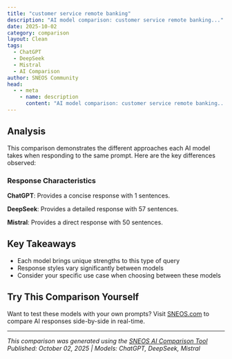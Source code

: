 ```yaml
---
title: "customer service remote banking"
description: "AI model comparison: customer service remote banking..."
date: 2025-10-02
category: comparison
layout: Clean
tags:
  - ChatGPT
  - DeepSeek
  - Mistral
  - AI Comparison
author: SNEOS Community
head:
  - - meta
    - name: description
      content: "AI model comparison: customer service remote banking..."
---
```


<ChatComparison
  title="customer service remote banking"
  prompt="customer service remote banking"
  :responses='{
    "ChatGPT": "Remote banking customer service typically involves assisting customers with their banking needs through various digital channels, such as phone, email, chat, and social media. Here are some key aspects of remote banking customer service:\n\n### Services Provided:\n\n1. **Account Inquiries**: Helping customers access information about their accounts, including balances, transactions, and account statements.\n\n2. **Transaction Assistance**: Assisting customers with transferring funds, setting up payments, and managing electronic transactions.\n\n3. **Technical Support**: Providing support for online banking platforms, mobile banking apps, and troubleshooting technical issues.\n\n4. **Security Concerns**: Addressing concerns related to fraud, compromised accounts, and ensuring customers understand security practices.\n\n5. **Loan and Mortgage Services**: Offering information and guidance on applying for loans or mortgages, including payment schedules and interest rates.\n\n6. **Product Information**: Educating customers about various banking products, such as savings accounts, checking accounts, credit cards, and investment options.\n\n7. **Customer Feedback**: Collecting feedback to improve services and address any issues customers may have encountered.\n\n### Best Practices:\n\n- **Responsive Communication**: Ensure timely responses to customer queries across all channels to maintain customer satisfaction.\n\n- **Multichannel Support**: Offer support through various mediums, accommodating customers&#x27; preferences (e.g., chat, email, phone).\n\n- **Personalization**: Use customer data to provide personalized support, making interactions more relevant and efficient.\n\n- **Training**: Regularly train staff on products, services, and customer service techniques to enhance their ability to assist customers effectively.\n\n- **Security Protocols**: Implement and communicate strong security measures to protect customer information and build trust.\n\n- **User-Friendly Technology**: Ensure that online banking platforms and mobile apps are intuitive and easy to use, minimizing technical issues for customers.\n\n### Challenges:\n\n- **Volume Management**: Handling high volumes of inquiries, especially during peak times or after service disruptions.\n\n- **Customer Frustration**: Dealing with frustrated customers who may encounter issues with their accounts or technology.\n\n- **Maintaining Security**: Balancing accessibility and security to protect customer information without making processes cumbersome.\n\n### Conclusion:\n\nRemote banking customer service plays a vital role in providing customers with the assistance they need in managing their finances. By leveraging technology and maintaining high standards of service, banks can build lasting relationships with their customers and ensure a positive banking experience.",
    "DeepSeek": "Of course. \u0022Customer service remote banking\u0022 refers to all the ways a bank provides support and services to its customers without requiring them to visit a physical branch.\n\nIt\u0027s the backbone of modern banking, encompassing everything from checking your balance to resolving a complex fraud issue, all done from your home, office, or on the go.\n\nHere\u2019s a comprehensive breakdown of what this involves, its key channels, best practices, and common challenges.\n\n---\n\n### Key Channels of Remote Banking Customer Service\n\n#### 1. Digital \u0026 Self-Service Platforms\nThis is the first line of support, allowing customers to manage their own affairs 24/7.\n*   **Mobile Banking App:** The most common channel. Features include:\n    *   Balance checks and transaction history\n    *   Bill payments and funds transfers (e.g., Zelle, Venmo integration)\n    *   Mobile check deposit\n    *   Card controls (turn card on/off, report lost/stolen)\n    *   Secure messaging with the bank\n*   **Online Banking Website:** Offers similar features to the app, often with more detailed functionality for things like tax documents, statements, and wire transfers.\n*   **Automated Phone System (IVR):** Allows customers to get basic information like account balances or recent transactions by following voice prompts.\n\n#### 2. Direct Human Support\nFor issues that self-service can\u0027t handle, customers can connect with a live person.\n*   **Phone Banking:** The classic remote service channel.\n    *   **General Inquiries:** For questions about products, services, or account details.\n    *   **Dedicated Lines:** For specialized needs like fraud, lost/stolen cards, mortgage support, or premium/private client services.\n*   **Live Chat:** Integrated into the bank\u0027s website or app. Ideal for quick, text-based questions without the wait time of a phone call.\n*   **Video Banking:** A growing trend that replicates an in-branch meeting. Useful for complex consultations, loan applications, or notary services.\n*   **Social Media:** Often used for public queries or quick outreach, but usually directs customers to more secure, private channels for specific account issues.\n\n#### 3. Proactive \u0026 Automated Communications\nBanks also serve customers by reaching out with important information.\n*   **SMS/Text Alerts:** For low balances, large transactions, potential fraud, or security codes for login.\n*   **Email Notifications:** For statements, marketing offers, and important policy updates.\n*   **Push Notifications:** Through the mobile app for the same alerts as SMS/email.\n\n---\n\n### Key Areas of Support in Remote Banking\n\nRemote customer service teams handle a wide range of issues, including:\n\n*   **Account Management:** Password resets, address changes, ordering new checks.\n*   **Transaction Support:** Disputing a charge, reporting fraudulent activity, investigating missing payments or deposits.\n*   **Product Support:** Answering questions about credit cards, loans, mortgages, and savings accounts.\n*   **Technical Support:** Helping with app/website login issues, functionality problems, or connectivity errors.\n*   **Financial Guidance:** Offering basic advice, helping with budgeting tools within the app, or connecting customers with financial advisors.\n\n---\n\n### Best Practices for Excellent Remote Customer Service\n\nFor a bank to excel in this area, it should focus on:\n\n1.  **Security First:** Implement robust multi-factor authentication (MFA), secure messaging, and clear protocols for verifying a customer\u0027s identity without compromising their data.\n2.  **Seamless Omnichannel Experience:** A customer should be able to start a chat, then call, and have the agent know the context of the previous conversation. History and data should sync across all platforms.\n3.  **Minimize Wait Times:** Offer callback options instead of holding, and ensure chat queues are short. For phones, a well-designed IVR can quickly route customers to the right department.\n4.  **Empower Agents:** Customer service representatives need access to the right tools and information to resolve issues on the first contact, without unnecessary transfers.\n5.  **Clear Communication:** Use plain language, not banking jargon. Set clear expectations for resolution times, especially for complex issues like fraud disputes.\n\n---\n\n### Common Challenges \u0026 Pain Points\n\n*   **Security vs. Convenience:** Finding the right balance. Too many security steps can frustrate customers; too few creates risk.\n*   **Impersonal Experience:** Customers can feel like just a ticket number. Empathy and a personal touch are crucial, even over the phone or chat.\n*   **Technical Glitches:** App downtime, website errors, or poor IVR systems can severely damage the customer experience.\n*   **Complex Issue Resolution:** Some problems are inherently difficult to solve remotely and may require specialized departments or even a branch visit, leading to customer frustration.\n*   **Language and Accessibility:** Ensuring services are available for non-native speakers and customers with disabilities.\n\n### The Future of Remote Banking Customer Service\n\nThe future is leaning heavily on **AI and automation**:\n*   **Advanced Chatbots \u0026 Virtual Assistants:** Moving beyond simple Q\u0026A to handle more complex tasks like walking a customer through a loan application or analyzing spending habits.\n*   **Proactive Fraud Detection:** AI that can identify and stop suspicious activity in real-time, then immediately notify the customer.\n*   **Hyper-Personalization:** Using data to offer tailored financial advice and product recommendations directly through the app.\n\nIn summary, **customer service remote banking** is a dynamic and critical field focused on providing secure, efficient, and helpful support to customers through digital, phone, and video channels. Its success hinges on a seamless integration of technology and human empathy.",
    "Mistral": "Customer service in remote banking, also known as online or digital banking, is crucial for ensuring customers have a smooth and satisfactory experience. Here are some key aspects and best practices for customer service in remote banking:\n\n### Key Aspects of Remote Banking Customer Service\n\n1. **24/7 Availability**:\n   - **Chatbots and Virtual Assistants**: Automated tools can handle basic queries and provide immediate responses.\n   - **Live Chat**: Real-time support for more complex issues.\n   - **Phone Support**: Traditional customer service via phone lines.\n\n2. **Self-Service Options**:\n   - **FAQs and Help Centers**: Comprehensive resources for common questions.\n   - **Tutorials and Guides**: Step-by-step instructions for using online banking features.\n\n3. **Security**:\n   - **Fraud Detection**: Advanced systems to monitor and alert customers of suspicious activity.\n   - **Customer Authentication**: Multi-factor authentication to ensure secure access.\n\n4. **Personalization**:\n   - **Customized Alerts**: Notifications for account activity, bill payments, and more.\n   - **Tailored Recommendations**: Personalized financial advice and product suggestions.\n\n5. **Feedback Mechanisms**:\n   - **Surveys and Reviews**: Collecting customer feedback to improve services.\n   - **Social Media Monitoring**: Engaging with customers on social platforms to address concerns.\n\n### Best Practices for Remote Banking Customer Service\n\n1. **Proactive Communication**:\n   - **Regular Updates**: Keep customers informed about new features, security updates, and promotions.\n   - **Proactive Alerts**: Notify customers of potential issues before they become problems.\n\n2. **Efficient Problem Resolution**:\n   - **Quick Response Times**: Ensure that customer queries are addressed promptly.\n   - **First Contact Resolution**: Aim to resolve issues on the first contact to minimize customer frustration.\n\n3. **User-Friendly Interface**:\n   - **Intuitive Design**: Ensure the online banking platform is easy to navigate.\n   - **Accessibility**: Make sure the platform is accessible to all users, including those with disabilities.\n\n4. **Training and Support for Staff**:\n   - **Regular Training**: Keep customer service representatives up-to-date with the latest features and best practices.\n   - **Empowerment**: Give staff the tools and authority to resolve issues effectively.\n\n5. **Continuous Improvement**:\n   - **Data Analysis**: Use customer feedback and data analytics to identify areas for improvement.\n   - **Innovation**: Stay ahead of industry trends and incorporate new technologies to enhance customer service.\n\n### Common Challenges and Solutions\n\n1. **Technical Issues**:\n   - **Solution**: Invest in robust IT infrastructure and have a dedicated technical support team.\n\n2. **Security Concerns**:\n   - **Solution**: Implement advanced security measures and educate customers on best practices for online safety.\n\n3. **Customer Frustration**:\n   - **Solution**: Provide multiple channels for support and ensure that customer service representatives are well-trained and empathetic.\n\n4. **Complex Transactions**:\n   - **Solution**: Offer detailed guides and step-by-step instructions for complex transactions, and provide live support for assistance.\n\n### Tools and Technologies\n\n1. **CRM Systems**:\n   - **Customer Relationship Management**: Tools to manage customer interactions and data.\n\n2. **AI and Machine Learning**:\n   - **Predictive Analytics**: To anticipate customer needs and issues.\n   - **Natural Language Processing**: For more effective chatbot interactions.\n\n3. **Omnichannel Support**:\n   - **Integrated Platforms**: Ensure seamless transitions between different support channels (e.g., chat, email, phone).\n\nBy focusing on these aspects and best practices, banks can provide exceptional customer service in a remote banking environment, ensuring customer satisfaction and loyalty."
  }'
  published-date="14:28"
/>

## Analysis

This comparison demonstrates the different approaches each AI model takes when responding to the same prompt. Here are the key differences observed:

### Response Characteristics

**ChatGPT**: Provides a concise response with 1 sentences. 

**DeepSeek**: Provides a detailed response with 57 sentences. 

**Mistral**: Provides a direct response with 50 sentences. 

## Key Takeaways

- Each model brings unique strengths to this type of query
- Response styles vary significantly between models
- Consider your specific use case when choosing between these models

## Try This Comparison Yourself

Want to test these models with your own prompts? Visit [SNEOS.com](https://sneos.com) to compare AI responses side-by-side in real-time.

---

*This comparison was generated using the [SNEOS AI Comparison Tool](https://sneos.com)*
*Published: October 02, 2025 | Models: ChatGPT, DeepSeek, Mistral*
